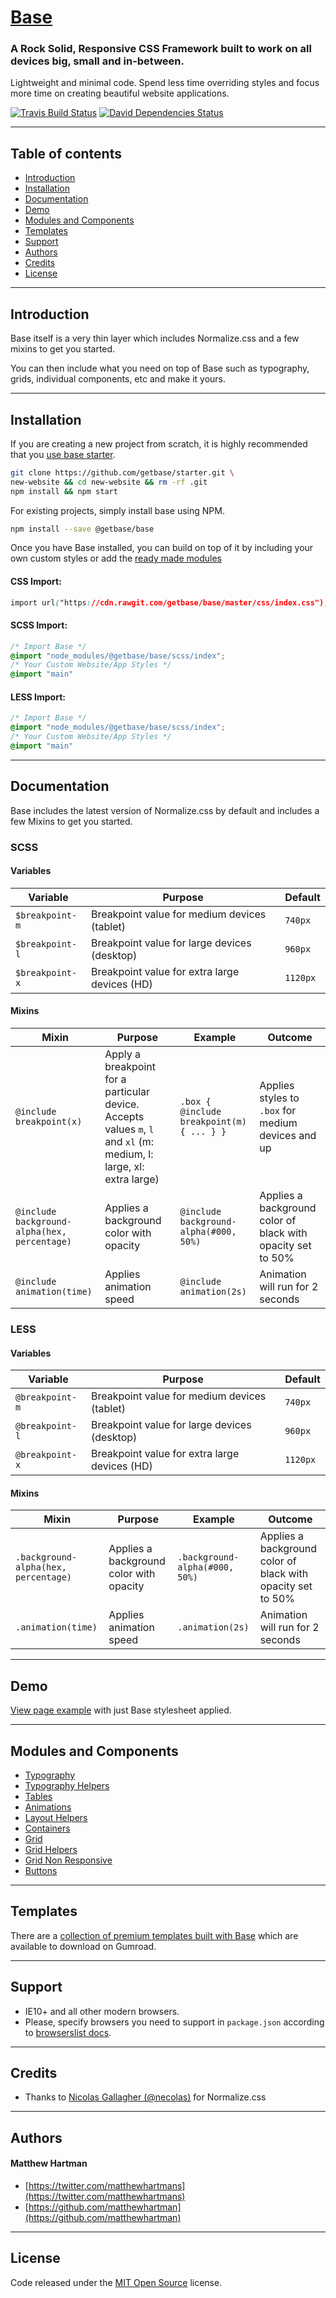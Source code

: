 # [Base](http://getbase.org)

### A Rock Solid, Responsive CSS Framework built to work on all devices big, small and in-between.

Lightweight and minimal code. Spend less time overriding styles and focus more time on creating beautiful website applications.

[![Travis Build Status][travis-img]][travis] [![David Dependencies Status][david-img]][david]

[travis-img]:   https://img.shields.io/travis/getbase/base.svg?branch=master
[david-img]:    https://img.shields.io/david/dev/getbase/base.svg?branch=master&label=dependencies
[travis]:       https://travis-ci.org/getbase/base
[david]:        https://david-dm.org/getbase/base?type=dev

* * *

## Table of contents

* [Introduction](#introduction)
* [Installation](#installation)
* [Documentation](#documentation)
* [Demo](#demo)
* [Modules and Components](#modules-and-components)
* [Templates](#templates)
* [Support](#support)
* [Authors](#authors)
* [Credits](#credits)
* [License](#license)

* * *

## Introduction

Base itself is a very thin layer which includes Normalize.css and a few mixins to get you started.

You can then include what you need on top of Base such as typography, grids, individual components, etc and make it yours.

* * *

## Installation

If you are creating a new project from scratch, it is highly recommended that you [use base starter](https://github.com/getbase/starter).

```bash
git clone https://github.com/getbase/starter.git \
new-website && cd new-website && rm -rf .git
npm install && npm start
```

For existing projects, simply install base using NPM.

```bash
npm install --save @getbase/base
```

Once you have Base installed, you can build on top of it by including your own custom styles or add the [ready made modules](#modules-and-components)

#### CSS Import:

  ```css
  import url("https://cdn.rawgit.com/getbase/base/master/css/index.css");
  ```

#### SCSS Import:

  ```scss
  /* Import Base */
  @import "node_modules/@getbase/base/scss/index";
  /* Your Custom Website/App Styles */
  @import "main"
  ```


#### LESS Import:

  ```css
  /* Import Base */
  @import "node_modules/@getbase/base/scss/index";
  /* Your Custom Website/App Styles */
  @import "main"
  ```

* * *

## Documentation

Base includes the latest version of Normalize.css by default and includes a few Mixins to get you started.


### SCSS

#### Variables

| Variable | Purpose | Default | 
| -------- | ------- | ------- |
| `$breakpoint-m` | Breakpoint value for medium devices (tablet) | `740px` |
| `$breakpoint-l` | Breakpoint value for large devices (desktop) | `960px` |
| `$breakpoint-x` | Breakpoint value for extra large devices (HD) | `1120px` |

#### Mixins

| Mixin | Purpose | Example | Outcome |
| ----- | ------- | ------- | ------- |
| `@include breakpoint(x)` | Apply a breakpoint for a particular device. Accepts values `m`, `l` and `xl` (m: medium, l: large, xl: extra large)  | `.box { @include breakpoint(m) { ... } }` | Applies styles to `.box` for medium devices and up |
| `@include background-alpha(hex, percentage)` | Applies a background color with opacity | `@include background-alpha(#000, 50%)` | Applies a background color of black with opacity set to 50% |
| `@include animation(time)` | Applies animation speed | `@include animation(2s)` | Animation will run for 2 seconds |

### LESS

#### Variables

| Variable | Purpose | Default |
| -------- | ------- | ------- |
| `@breakpoint-m` | Breakpoint value for medium devices (tablet) | `740px` |
| `@breakpoint-l` | Breakpoint value for large devices (desktop) | `960px` |
| `@breakpoint-x` | Breakpoint value for extra large devices (HD) | `1120px` |

#### Mixins

| Mixin | Purpose | Example | Outcome |
| ----- | ------- | ------- | ------- |
| `.background-alpha(hex, percentage)` | Applies a background color with opacity | `.background-alpha(#000, 50%)` | Applies a background color of black with opacity set to 50% |
| `.animation(time)` | Applies animation speed | `.animation(2s)` | Animation will run for 2 seconds |

* * *

## Demo

[View page example](https://cdn.rawgit.com/getbase/base/v4-dev/index.html) with just Base stylesheet applied.

* * *

## Modules and Components

* [Typography](https://github.com/getbase/typography)
* [Typography Helpers](https://github.com/getbase/typography-helpers)
* [Tables](https://github.com/getbase/tables)
* [Animations](https://github.com/getbase/animations)
* [Layout Helpers](https://github.com/getbase/layout-helpers)
* [Containers](https://github.com/getbase/containers)
* [Grid](https://github.com/getbase/grid)
* [Grid Helpers](https://github.com/getbase/grid-helpers)
* [Grid Non Responsive](https://github.com/getbase/grid-non-responsive)
* [Buttons](https://github.com/getbase/buttons)

* * *

## Templates

There are a [collection of premium templates built with Base](https://gumroad.com/getbase) which are available to download on Gumroad.

* * *

## Support

* IE10+ and all other modern browsers.
* Please, specify browsers you need to support in `package.json` according to [browserslist docs](https://github.com/ai/browserslist#queries).

* * *

## Credits

* Thanks to [Nicolas Gallagher (@necolas)](https://github.com/necolas/) for Normalize.css

* * *

## Authors

#### Matthew Hartman

* [https://twitter.com/matthewhartmans](https://twitter.com/matthewhartmans)
* [https://github.com/matthewhartman](https://github.com/matthewhartman)

* * *

## License

Code released under the [MIT Open Source](https://opensource.org/licenses/MIT) license.